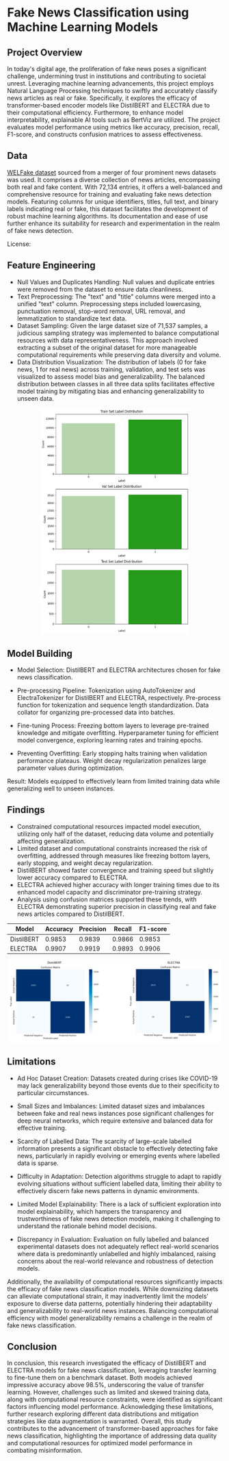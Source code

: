 # Fake News Classification using Machine Learning Models

## Project Overview

In today's digital age, the proliferation of fake news poses a significant challenge, undermining trust in institutions and contributing to societal unrest. Leveraging machine learning advancements, this project employs Natural Language Processing techniques to swiftly and accurately classify news articles as real or fake. Specifically, it explores the efficacy of transformer-based encoder models like DistilBERT and ELECTRA due to their computational efficiency. Furthermore, to enhance model interpretability, explainable AI tools such as BertViz are utilized. The project evaluates model performance using metrics like accuracy, precision, recall, F1-score, and constructs confusion matrices to assess effectiveness.

## Data

 [WELFake dataset](https://zenodo.org/records/4561253) sourced from a merger of four prominent news datasets was used. It comprises a diverse collection of news articles, encompassing both real and fake content. With 72,134 entries, it offers a well-balanced and comprehensive resource for training and evaluating fake news detection models. Featuring columns for unique identifiers, titles, full text, and binary labels indicating real or fake, this dataset facilitates the development of robust machine learning algorithms. Its documentation and ease of use further enhance its suitability for research and experimentation in the realm of fake news detection.

 License:

 ## Feature Engineering
- Null Values and Duplicates Handling: Null values and duplicate entries were removed from the dataset to ensure data cleanliness.
- Text Preprocessing: The "text" and "title" columns were merged into a unified "text" column. Preprocessing steps included lowercasing, punctuation removal, stop-word removal, URL removal, and lemmatization to standardize text data.
- Dataset Sampling: Given the large dataset size of 71,537 samples, a judicious sampling strategy was implemented to balance computational resources with data representativeness. This approach involved extracting a subset of the original dataset for more manageable computational requirements while preserving data diversity and volume.
- Data Distribution Visualization: The distribution of labels (0 for fake news, 1 for real news) across training, validation, and test sets was visualized to assess model bias and generalizability. The balanced distribution between classes in all three data splits facilitates effective model training by mitigating bias and enhancing generalizability to unseen data.

 <p align="center">
    <img src="https://github.com/amruthapurnavadrevu/Fake-News-Classification/blob/main/Visualisations/DatasetSampling.png" alt="Data Distribution After Sampling" width="350"/>
</p>

## Model Building

- Model Selection: DistilBERT and ELECTRA architectures chosen for fake news classification.

- Pre-processing Pipeline:
Tokenization using AutoTokenizer and ElectraTokenizer for DistilBERT and ELECTRA, respectively.
Pre-process function for tokenization and sequence length standardization.
Data collator for organizing pre-processed data into batches.

- Fine-tuning Process:
Freezing bottom layers to leverage pre-trained knowledge and mitigate overfitting.
Hyperparameter tuning for efficient model convergence, exploring learning rates and training epochs.

- Preventing Overfitting:
Early stopping halts training when validation performance plateaus.
Weight decay regularization penalizes large parameter values during optimization.

Result: Models equipped to effectively learn from limited training data while generalizing well to unseen instances.

## Findings

- Constrained computational resources impacted model execution, utilizing only half of the dataset, reducing data volume and potentially affecting generalization.
- Limited dataset and computational constraints increased the risk of overfitting, addressed through measures like freezing bottom layers, early stopping, and weight decay regularization.
- DistilBERT showed faster convergence and training speed but slightly lower accuracy compared to ELECTRA.
- ELECTRA achieved higher accuracy with longer training times due to its enhanced model capacity and discriminator pre-training strategy.
- Analysis using confusion matrices supported these trends, with ELECTRA demonstrating superior precision in classifying real and fake news articles compared to DistilBERT.

| Model      | Accuracy | Precision | Recall  | F1-score |
|------------|----------|-----------|---------|----------|
| DistilBERT | 0.9853   | 0.9839    | 0.9866  | 0.9853   |
| ELECTRA    | 0.9907   | 0.9919    | 0.9893  | 0.9906   |

 <p>
    <img src="https://github.com/amruthapurnavadrevu/Fake-News-Classification/blob/main/Visualisations/ConfusionMatrices.png" alt="Confusion Matrices" width="500"/>
</p>

## Limitations

- Ad Hoc Dataset Creation: Datasets created during crises like COVID-19 may lack generalizability beyond those events due to their specificity to particular circumstances.
   
- Small Sizes and Imbalances: Limited dataset sizes and imbalances between fake and real news instances pose significant challenges for deep neural networks, which require extensive and balanced data for effective training.
   
- Scarcity of Labelled Data: The scarcity of large-scale labelled information presents a significant obstacle to effectively detecting fake news, particularly in rapidly evolving or emerging events where labelled data is sparse.
   
- Difficulty in Adaptation: Detection algorithms struggle to adapt to rapidly evolving situations without sufficient labelled data, limiting their ability to effectively discern fake news patterns in dynamic environments.
   
- Limited Model Explainability: There is a lack of sufficient exploration into model explainability, which hampers the transparency and trustworthiness of fake news detection models, making it challenging to understand the rationale behind model decisions.
   
- Discrepancy in Evaluation: Evaluation on fully labelled and balanced experimental datasets does not adequately reflect real-world scenarios where data is predominantly unlabelled and highly imbalanced, raising concerns about the real-world relevance and robustness of detection models.

Additionally, the availability of computational resources significantly impacts the efficacy of fake news classification models. While downsizing datasets can alleviate computational strain, it may inadvertently limit the models' exposure to diverse data patterns, potentially hindering their adaptability and generalizability to real-world news instances. Balancing computational efficiency with model generalizability remains a challenge in the realm of fake news classification.

## Conclusion

In conclusion, this research investigated the efficacy of DistilBERT and ELECTRA models for fake news classification, leveraging transfer learning to fine-tune them on a benchmark dataset. Both models achieved impressive accuracy above 98.5%, underscoring the value of transfer learning. However, challenges such as limited and skewed training data, along with computational resource constraints, were identified as significant factors influencing model performance. Acknowledging these limitations, further research exploring different data distributions and mitigation strategies like data augmentation is warranted. Overall, this study contributes to the advancement of transformer-based approaches for fake news classification, highlighting the importance of addressing data quality and computational resources for optimized model performance in combating misinformation.












